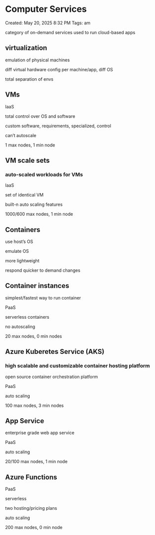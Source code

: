 # Computer Services

Created: May 20, 2025 8:32 PM
Tags: am

category of on-demand services used to run cloud-based apps

## virtualization

emulation of physical machines

diff virtual hardware config per machine/app, diff OS

total separation of envs

## VMs

IaaS

total control over OS and software

custom software, requirements, specialized, control

can’t autoscale

1 max nodes, 1 min node

## VM scale sets

### auto-scaled workloads for VMs

IaaS

set of identical VM

built-n auto scaling features

1000/600 max nodes, 1 min node

## Containers

use host’s OS

emulate OS

more lightweight

respond quicker to demand changes

## Container instances

simplest/fastest way to run container

PaaS

serverless containers

no autoscaling

20 max nodes, 0 min nodes

## Azure Kuberetes Service (AKS)

### high scalable and customizable container hosting platform

open source container orchestration platform

PaaS

auto scaling

100 max nodes, 3 min nodes

## App Service

enterprise grade web app service

PaaS

auto scaling

20/100 max nodes, 1 min node

## Azure Functions

PaaS

serverless

two hosting/pricing plans

auto scaling

200 max nodes, 0 min node
